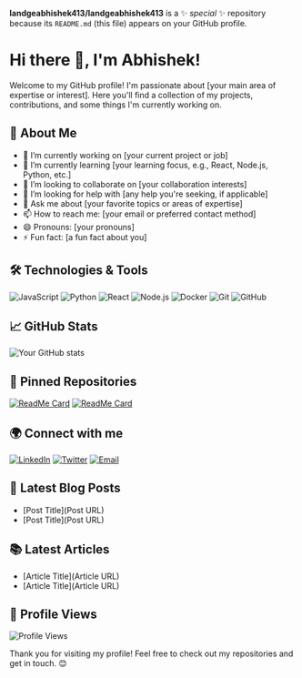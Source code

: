 


**landgeabhishek413/landgeabhishek413** is a ✨ _special_ ✨ repository because its `README.md` (this file) appears on your GitHub profile.
# Hi there 👋, I'm Abhishek!

Welcome to my GitHub profile! I'm passionate about [your main area of expertise or interest]. Here you'll find a collection of my projects, contributions, and some things I'm currently working on.

## 🚀 About Me

- 🔭 I’m currently working on [your current project or job]
- 🌱 I’m currently learning [your learning focus, e.g., React, Node.js, Python, etc.]
- 👯 I’m looking to collaborate on [your collaboration interests]
- 🤔 I’m looking for help with [any help you're seeking, if applicable]
- 💬 Ask me about [your favorite topics or areas of expertise]
- 📫 How to reach me: [your email or preferred contact method]
- 😄 Pronouns: [your pronouns]
- ⚡ Fun fact: [a fun fact about you]

## 🛠️ Technologies & Tools

![JavaScript](https://img.shields.io/badge/-JavaScript-black?style=flat-square&logo=javascript)
![Python](https://img.shields.io/badge/-Python-black?style=flat-square&logo=python)
![React](https://img.shields.io/badge/-React-black?style=flat-square&logo=react)
![Node.js](https://img.shields.io/badge/-Node.js-black?style=flat-square&logo=node.js)
![Docker](https://img.shields.io/badge/-Docker-black?style=flat-square&logo=docker)
![Git](https://img.shields.io/badge/-Git-black?style=flat-square&logo=git)
![GitHub](https://img.shields.io/badge/-GitHub-black?style=flat-square&logo=github)

## 📈 GitHub Stats

![Your GitHub stats](https://github-readme-stats.vercel.app/api?username=yourusername&show_icons=true&theme=radical)

## 📌 Pinned Repositories

[![ReadMe Card](https://github-readme-stats.vercel.app/api/pin/?username=yourusername&repo=repo1)](https://github.com/yourusername/repo1)
[![ReadMe Card](https://github-readme-stats.vercel.app/api/pin/?username=yourusername&repo=repo2)](https://github.com/yourusername/repo2)

## 🌍 Connect with me

[![LinkedIn](https://img.shields.io/badge/LinkedIn-blue?style=flat-square&logo=linkedin)](https://www.linkedin.com/in/yourlinkedin/)
[![Twitter](https://img.shields.io/badge/Twitter-blue?style=flat-square&logo=twitter)](https://twitter.com/yourtwitter/)
[![Email](https://img.shields.io/badge/Email-D14836?style=flat-square&logo=gmail&logoColor=white)](mailto:youremail@example.com)

## 📝 Latest Blog Posts

<!-- BLOG-POST-LIST:START -->
- [Post Title](Post URL)
- [Post Title](Post URL)
<!-- BLOG-POST-LIST:END -->

## 📚 Latest Articles

<!-- ARTICLES:START -->
- [Article Title](Article URL)
- [Article Title](Article URL)
<!-- ARTICLES:END -->

## 🎨 Profile Views

![Profile Views](https://komarev.com/ghpvc/?username=yourusername&color=blue)

Thank you for visiting my profile! Feel free to check out my repositories and get in touch. 😊


